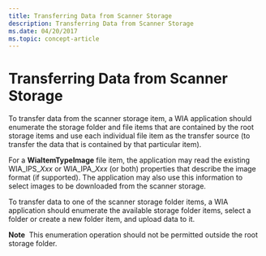 ```yaml
---
title: Transferring Data from Scanner Storage
description: Transferring Data from Scanner Storage
ms.date: 04/20/2017
ms.topic: concept-article
---
```


# Transferring Data from Scanner Storage


To transfer data from the scanner storage item, a WIA application should enumerate the storage folder and file items that are contained by the root storage items and use each individual file item as the transfer source (to transfer the data that is contained by that particular item).

For a **WiaItemTypeImage** file item, the application may read the existing WIA\_IPS\_*Xxx* or WIA\_IPA\_*Xxx* (or both) properties that describe the image format (if supported). The application may also use this information to select images to be downloaded from the scanner storage.

To transfer data to one of the scanner storage folder items, a WIA application should enumerate the available storage folder items, select a folder or create a new folder item, and upload data to it.

**Note**  This enumeration operation should not be permitted outside the root storage folder.

 

 

 





